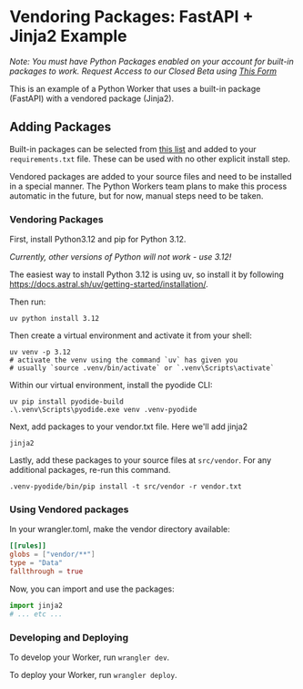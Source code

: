 # Vendoring Packages: FastAPI + Jinja2 Example

*Note: You must have Python Packages enabled on your account for built-in packages to work. Request Access to our Closed Beta using [This Form](https://forms.gle/FcjjhV3YtPyjRPaL8)*

This is an example of a Python Worker that uses a built-in package (FastAPI) with a vendored package (Jinja2).

## Adding Packages

Built-in packages can be selected from [this list](https://developers.cloudflare.com/workers/languages/python/packages/#supported-packages) and added to your `requirements.txt` file. These can be used with no other explicit install step.

Vendored packages are added to your source files and need to be installed in a special manner. The Python Workers team plans to make this process automatic in the future, but for now, manual steps need to be taken.

### Vendoring Packages

First, install Python3.12 and pip for Python 3.12.

*Currently, other versions of Python will not work - use 3.12!*

The easiest way to install Python 3.12 is using uv, so install it by following
https://docs.astral.sh/uv/getting-started/installation/.

Then run:

```console
uv python install 3.12
```

Then create a virtual environment and activate it from your shell:

```console
uv venv -p 3.12
# activate the venv using the command `uv` has given you
# usually `source .venv/bin/activate` or `.venv\Scripts\activate`
```

Within our virtual environment, install the pyodide CLI:

```console
uv pip install pyodide-build
.\.venv\Scripts\pyodide.exe venv .venv-pyodide
```

Next, add packages to your vendor.txt file. Here we'll add jinja2
```
jinja2
```

Lastly, add these packages to your source files at `src/vendor`. For any additional packages, re-run this command.
```console
.venv-pyodide/bin/pip install -t src/vendor -r vendor.txt
```

### Using Vendored packages

In your wrangler.toml, make the vendor directory available:

```toml
[[rules]]
globs = ["vendor/**"]
type = "Data"
fallthrough = true
```

Now, you can import and use the packages:

```python
import jinja2
# ... etc ...
```

### Developing and Deploying

To develop your Worker, run `wrangler dev`.

To deploy your Worker, run `wrangler deploy`.
